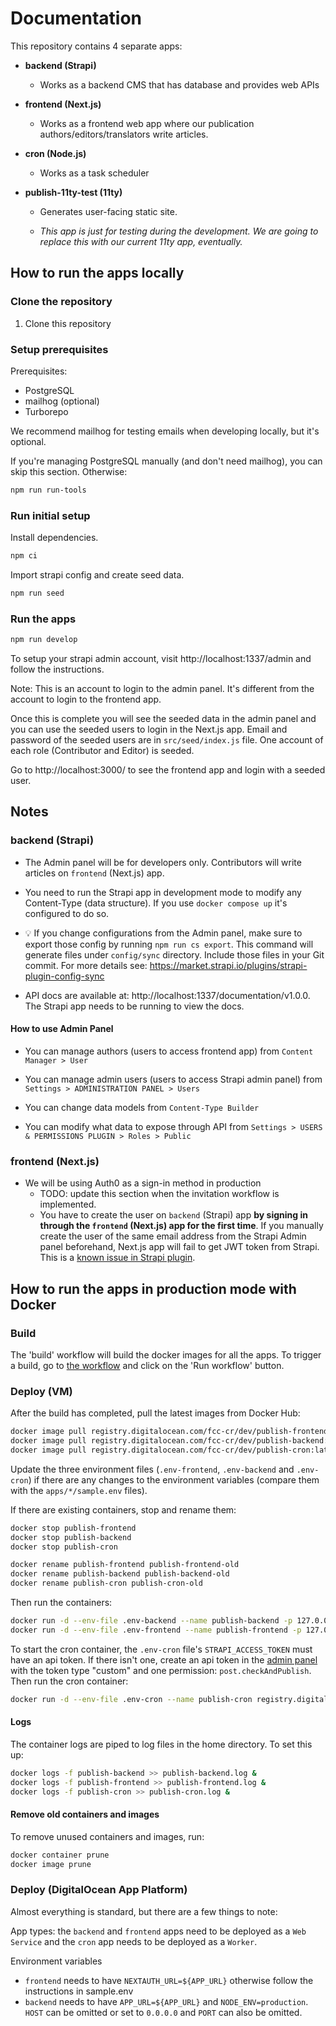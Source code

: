 # Documentation

This repository contains 4 separate apps:

- **backend (Strapi)**

  - Works as a backend CMS that has database and provides web APIs

- **frontend (Next.js)**

  - Works as a frontend web app where our publication
    authors/editors/translators write articles.

- **cron (Node.js)**

  - Works as a task scheduler

- **publish-11ty-test (11ty)**

  - Generates user-facing static site.

  - _This app is just for testing during the development. We are going to
    replace this with our current 11ty app, eventually._

## How to run the apps locally

### Clone the repository

1. Clone this repository

### Setup prerequisites

Prerequisites:

- PostgreSQL
- mailhog (optional)
- Turborepo

We recommend mailhog for testing emails when developing locally, but it's
optional.

If you're managing PostgreSQL manually (and don't need mailhog), you can skip
this section. Otherwise:

```sh
npm run run-tools
```

### Run initial setup

Install dependencies.

```sh
npm ci
```

Import strapi config and create seed data.

```sh
npm run seed
```

### Run the apps

```sh
npm run develop
```

To setup your strapi admin account, visit http://localhost:1337/admin and follow
the instructions.

Note: This is an account to login to the admin panel. It's different from the
account to login to the frontend app.

Once this is complete you will see the seeded data in the admin panel and you
can use the seeded users to login in the Next.js app. Email and password of the
seeded users are in `src/seed/index.js` file. One account of each
role (Contributor and Editor) is seeded.

Go to http://localhost:3000/ to see the frontend app and login with a seeded
user.

## Notes

### backend (Strapi)

- The Admin panel will be for developers only. Contributors will write articles
  on `frontend` (Next.js) app.

- You need to run the Strapi app in development mode to modify any Content-Type
  (data structure). If you use `docker compose up` it's configured to do so.

- 💡 If you change configurations from the Admin panel, make sure to export
  those config by running `npm run cs export`. This command will generate files
  under `config/sync` directory. Include those files in your Git commit. For
  more details see: https://market.strapi.io/plugins/strapi-plugin-config-sync

- API docs are available at: http://localhost:1337/documentation/v1.0.0. The
  Strapi app needs to be running to view the docs.

#### How to use Admin Panel

- You can manage authors (users to access frontend app) from
  `Content Manager > User`

- You can manage admin users (users to access Strapi admin panel) from
  `Settings > ADMINISTRATION PANEL > Users`

- You can change data models from `Content-Type Builder`

- You can modify what data to expose through API from
  `Settings > USERS & PERMISSIONS PLUGIN > Roles > Public`

### frontend (Next.js)

- We will be using Auth0 as a sign-in method in production
  - TODO: update this section when the invitation workflow is implemented.
  - You have to create the user on `backend` (Strapi) app **by signing in
    through the `frontend` (Next.js) app for the first time**. If you manually
    create the user of the same email address from the Strapi Admin panel
    beforehand, Next.js app will fail to get JWT token from Strapi. This is a
    [known issue in Strapi plugin](https://github.com/strapi/strapi/issues/12907).

## How to run the apps in production mode with Docker

### Build

The 'build' workflow will build the docker images for all the apps. To trigger a build, go to [the workflow](https://github.com/freeCodeCamp/publish/actions/workflows/build.yml) and click on the 'Run workflow' button.

### Deploy (VM)

After the build has completed, pull the latest images from Docker Hub:

```sh
docker image pull registry.digitalocean.com/fcc-cr/dev/publish-frontend:latest
docker image pull registry.digitalocean.com/fcc-cr/dev/publish-backend:latest
docker image pull registry.digitalocean.com/fcc-cr/dev/publish-cron:latest
```

Update the three environment files (`.env-frontend`, `.env-backend` and `.env-cron`) if there are any changes to the environment variables (compare them with the `apps/*/sample.env` files).

If there are existing containers, stop and rename them:

```sh
docker stop publish-frontend
docker stop publish-backend
docker stop publish-cron

docker rename publish-frontend publish-frontend-old
docker rename publish-backend publish-backend-old
docker rename publish-cron publish-cron-old
```

Then run the containers:

```sh
docker run -d --env-file .env-backend --name publish-backend -p 127.0.0.1:1337:1337 registry.digitalocean.com/fcc-cr/dev/publish-backend
docker run -d --env-file .env-frontend --name publish-frontend -p 127.0.0.1:3000:3000 registry.digitalocean.com/fcc-cr/dev/publish-frontend
```

To start the cron container, the `.env-cron` file's `STRAPI_ACCESS_TOKEN` must have an api token.  If there isn't one, create an api token in the [admin panel](https://publish-backend-anhgw.ondigitalocean.app/admin/settings/api-tokens/create) with the token type "custom" and one permission: `post.checkAndPublish`. Then run the cron container:

```sh
docker run -d --env-file .env-cron --name publish-cron registry.digitalocean.com/fcc-cr/dev/publish-cron
```

#### Logs

The container logs are piped to log files in the home directory. To set this up:

```sh
docker logs -f publish-backend >> publish-backend.log &
docker logs -f publish-frontend >> publish-frontend.log &
docker logs -f publish-cron >> publish-cron.log &
```

#### Remove old containers and images

To remove unused containers and images, run:

```sh
docker container prune
docker image prune
```

### Deploy (DigitalOcean App Platform)

Almost everything is standard, but there are a few things to note:

App types: the `backend` and `frontend` apps need to be deployed as a `Web Service` and
 the `cron` app needs to be deployed as a `Worker`.
  
Environment variables

- `frontend` needs to have `NEXTAUTH_URL=${APP_URL}` otherwise follow the instructions in sample.env
- `backend` needs to have `APP_URL=${APP_URL}` and `NODE_ENV=production`. `HOST` can be omitted or set to `0.0.0.0` and `PORT` can also be omitted.
